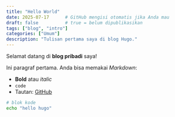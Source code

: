 ```yaml
---
title: "Hello World"
date: 2025-07-17      # GitHub mengisi otomatis jika Anda mau
draft: false          # true = belum dipublikasikan
tags: ["blog", "intro"]
categories: ["Umum"]
description: "Tulisan pertama saya di blog Hugo."
---
```


Selamat datang di **blog pribadi** saya!

Ini paragraf pertama. Anda bisa memakai *Markdown*:

- **Bold** atau _italic_
- `code`
- Tautan: [GitHub](https://github.com)

```bash
# blok kode
echo "hello hugo"
